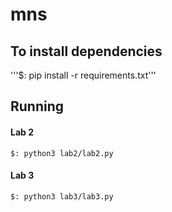 # mns
## To install dependencies
'''$: pip install -r requirements.txt'''

## Running
#### Lab 2
```$: python3 lab2/lab2.py```

#### Lab 3
```$: python3 lab3/lab3.py```

